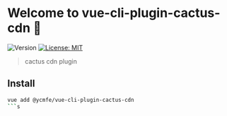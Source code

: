 # Welcome to vue-cli-plugin-cactus-cdn 👋

![Version](https://img.shields.io/badge/version-0.0.1-blue.svg?cacheSeconds=2592000)
[![License: MIT](https://img.shields.io/badge/License-MIT-yellow.svg)](#)

> cactus cdn plugin

## Install

```sh
vue add @ycmfe/vue-cli-plugin-cactus-cdn
```s